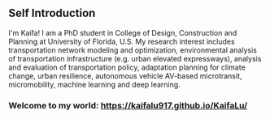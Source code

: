 
## Self Introduction
I'm Kaifa!
I am a PhD student in College of Design, Construction and Planning at University of Florida, U.S. 
My research interest includes transportation network modeling and optimization, environmental analysis of transportation infrastructure (e.g. urban elevated expressways), analysis and evaluation of transportation policy, adaptation planning for climate change, urban resilience, autonomous vehicle AV-based microtransit, micromobility, machine learning and deep learning.

### Welcome to my world: https://kaifalu917.github.io/KaifaLu/


 
